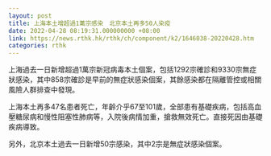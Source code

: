 ```yaml
---
layout: post
title: 上海本土增超過1萬宗感染　北京本土再多50人染疫
date: 2022-04-28 08:19:31.000000000 +08:00
link: https://news.rthk.hk/rthk/ch/component/k2/1646038-20220428.htm
categories: rthk
---
```


上海過去一日新增超過1萬宗新冠病毒本土個案，包括1292宗確診和9330宗無症狀感染，其中858宗確診是早前的無症狀感染個案，其餘感染都在隔離管控或相關風險人群排查中發現。

上海本土再多47名患者死亡，年齡介乎67至101歲，全部患有基礎疾病，包括高血壓糖尿病和慢性阻塞性肺病等，入院後病情加重，搶救無效死亡。直接死因由基礎疾病導致。

另外，北京本土過去一日新增50宗感染，其中2宗是無症狀感染個案。
